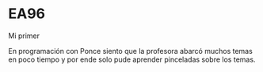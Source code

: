 # EA96
Mi primer 

En programación con Ponce siento que la profesora abarcó muchos temas en poco 
tiempo y por ende solo pude aprender pinceladas sobre los temas.
